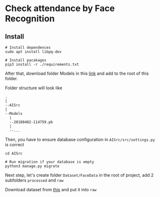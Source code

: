 # Check attendance by Face Recognition
## Install
```
# Install dependences
sudo apt install libpq-dev

# Install pacakages
pip3 install -r ./requirements.txt
```

After that, download folder Models in this [link](https://drive.google.com/u/0/uc?id=1EXPBSXwTaqrSC0OhUdXNmKSh9qJUQ55-&export=download) and add to the root of this folder.

Folder structure will look like
```
.
|
--AISrc
|
--Models
  |
  --20180402-114759.pb
  |
  --...
```

Then, you have to ensure database configuration in `AISrc/src/settings.py` is correct

```
cd AISrc

# Run migration if your database is empty
python3 manage.py migrate
```
Next step, let's create folder `Dataset/FaceData` in the root of project, add 2 subfolders `processed` and `raw`

Download dataset from [this](https://drive.google.com/drive/folders/1itJjeBTp5CEW-gFDt2cMl7AN4DeeTHR3) and put it into `raw`
